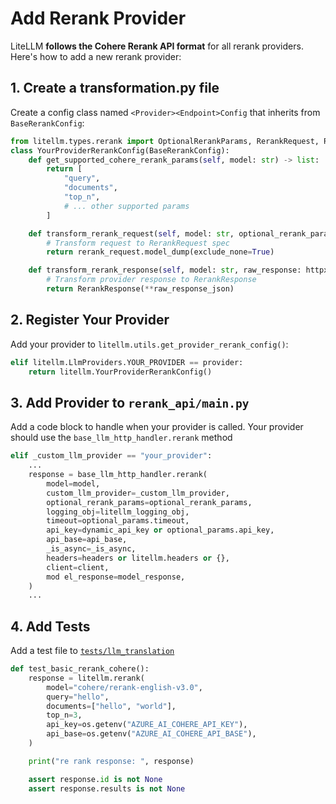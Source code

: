 # Add Rerank Provider

LiteLLM **follows the Cohere Rerank API format** for all rerank providers. Here's how to add a new rerank provider:

## 1. Create a transformation.py file

Create a config class named `<Provider><Endpoint>Config` that inherits from `BaseRerankConfig`:

```python
from litellm.types.rerank import OptionalRerankParams, RerankRequest, RerankResponse
class YourProviderRerankConfig(BaseRerankConfig):
    def get_supported_cohere_rerank_params(self, model: str) -> list:
        return [
            "query",
            "documents",
            "top_n",
            # ... other supported params
        ]

    def transform_rerank_request(self, model: str, optional_rerank_params: OptionalRerankParams, headers: dict) -> dict:
        # Transform request to RerankRequest spec
        return rerank_request.model_dump(exclude_none=True)

    def transform_rerank_response(self, model: str, raw_response: httpx.Response, ...) -> RerankResponse:
        # Transform provider response to RerankResponse
        return RerankResponse(**raw_response_json)
```


## 2. Register Your Provider
Add your provider to `litellm.utils.get_provider_rerank_config()`:

```python
elif litellm.LlmProviders.YOUR_PROVIDER == provider:
    return litellm.YourProviderRerankConfig()
```


## 3. Add Provider to `rerank_api/main.py`

Add a code block to handle when your provider is called. Your provider should use the `base_llm_http_handler.rerank` method


```python
elif _custom_llm_provider == "your_provider":
    ...
    response = base_llm_http_handler.rerank(
        model=model,
        custom_llm_provider=_custom_llm_provider,
        optional_rerank_params=optional_rerank_params,
        logging_obj=litellm_logging_obj,
        timeout=optional_params.timeout,
        api_key=dynamic_api_key or optional_params.api_key,
        api_base=api_base,
        _is_async=_is_async,
        headers=headers or litellm.headers or {},
        client=client,
        mod el_response=model_response,
    )
    ...
```

## 4. Add Tests

Add a test file to [`tests/llm_translation`](https://github.com/BerriAI/litellm/tree/main/tests/llm_translation)

```python
def test_basic_rerank_cohere():
    response = litellm.rerank(
        model="cohere/rerank-english-v3.0",
        query="hello",
        documents=["hello", "world"],
        top_n=3,
        api_key=os.getenv("AZURE_AI_COHERE_API_KEY"),
        api_base=os.getenv("AZURE_AI_COHERE_API_BASE"),
    )

    print("re rank response: ", response)

    assert response.id is not None
    assert response.results is not None
```

